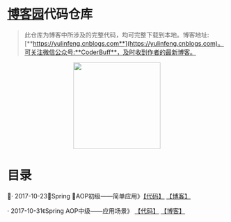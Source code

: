 # [博客园](yulinfeng.cnblogs.com)代码仓库

> 此仓库为博客中所涉及的完整代码，均可完整下载到本地。博客地址:[**https://yulinfeng.cnblogs.com**](https://yulinfeng.cnblogs.com)。可关注微信公众号:**CoderBuff**，及时收到作者的最新博客。
<div align=center><img width="200" height="200" src="https://raw.githubusercontent.com/yu-linfeng/BlogRepositories/master/resources/img/wechat_logo.jpg"/></div>

# 目录
· 2017-10-23《Spring AOP初级——简单应用》[【代码】](https://github.com/yu-linfeng/BlogRepositories/tree/master/repositories/Spring%20AOP%E5%88%9D%E7%BA%A7%E2%80%94%E2%80%94%E7%AE%80%E5%8D%95%E4%BD%BF%E7%94%A8)
[【博客】](http://www.cnblogs.com/yulinfeng/p/7719128.html)

· 2017-10-31《Spring AOP中级——应用场景》 [【代码】](https://github.com/yu-linfeng/BlogRepositories/tree/master/repositories/Spring%20AOP%E4%B8%AD%E7%BA%A7%E2%80%94%E2%80%94%E5%BA%94%E7%94%A8%E5%9C%BA%E6%99%AF) [【博客】](http://www.cnblogs.com/yulinfeng/p/7719128.html)